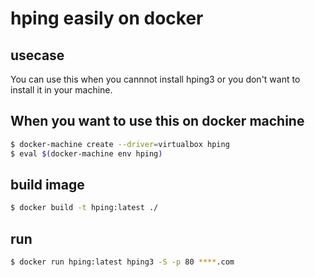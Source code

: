 # hping easily on docker
## usecase
You can use this when you cannnot install hping3 or you don't want to install it in your machine. 

## When you want to use this on docker machine
```bash
$ docker-machine create --driver=virtualbox hping
$ eval $(docker-machine env hping)
```

## build image
```bash
$ docker build -t hping:latest ./
```

## run
```bash
$ docker run hping:latest hping3 -S -p 80 ****.com 
```
